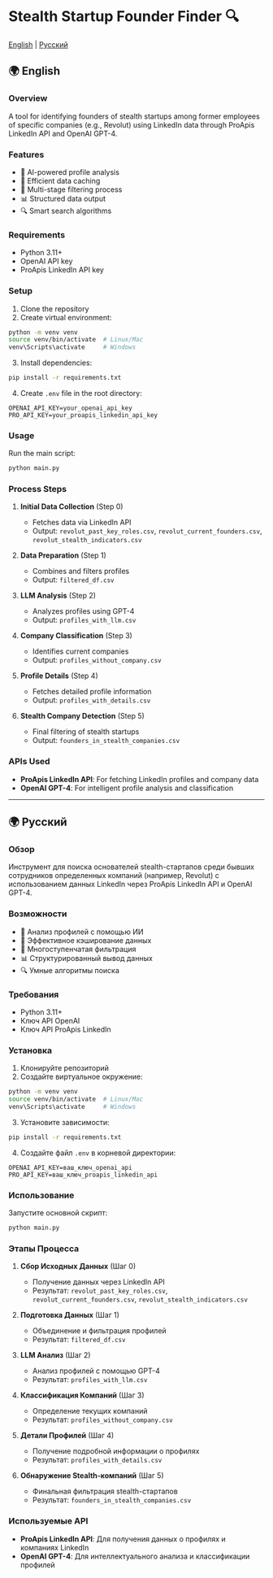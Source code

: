 # Stealth Startup Founder Finder 🔍
[English](#english) | [Русский](#русский)

<a name="english"></a>
## 🌍 English

### Overview
A tool for identifying founders of stealth startups among former employees of specific companies (e.g., Revolut) using LinkedIn data through ProApis LinkedIn API and OpenAI GPT-4.

### Features
- 🤖 AI-powered profile analysis
- 💾 Efficient data caching
- 🔄 Multi-stage filtering process
- 📊 Structured data output
- 🔍 Smart search algorithms

### Requirements
- Python 3.11+
- OpenAI API key
- ProApis LinkedIn API key

### Setup
1. Clone the repository
2. Create virtual environment:
```bash
python -m venv venv
source venv/bin/activate  # Linux/Mac
venv\Scripts\activate     # Windows
```

3. Install dependencies:
```bash
pip install -r requirements.txt
```

4. Create `.env` file in the root directory:
```env
OPENAI_API_KEY=your_openai_api_key
PRO_API_KEY=your_proapis_linkedin_api_key
```

### Usage
Run the main script:
```bash
python main.py
```

### Process Steps
1. **Initial Data Collection** (Step 0)
   - Fetches data via LinkedIn API
   - Output: `revolut_past_key_roles.csv`, `revolut_current_founders.csv`, `revolut_stealth_indicators.csv`

2. **Data Preparation** (Step 1)
   - Combines and filters profiles
   - Output: `filtered_df.csv`

3. **LLM Analysis** (Step 2)
   - Analyzes profiles using GPT-4
   - Output: `profiles_with_llm.csv`

4. **Company Classification** (Step 3)
   - Identifies current companies
   - Output: `profiles_without_company.csv`

5. **Profile Details** (Step 4)
   - Fetches detailed profile information
   - Output: `profiles_with_details.csv`

6. **Stealth Company Detection** (Step 5)
   - Final filtering of stealth startups
   - Output: `founders_in_stealth_companies.csv`

### APIs Used
- **ProApis LinkedIn API**: For fetching LinkedIn profiles and company data
- **OpenAI GPT-4**: For intelligent profile analysis and classification

---

<a name="русский"></a>
## 🌍 Русский

### Обзор
Инструмент для поиска основателей stealth-стартапов среди бывших сотрудников определенных компаний (например, Revolut) с использованием данных LinkedIn через ProApis LinkedIn API и OpenAI GPT-4.

### Возможности
- 🤖 Анализ профилей с помощью ИИ
- 💾 Эффективное кэширование данных
- 🔄 Многоступенчатая фильтрация
- 📊 Структурированный вывод данных
- 🔍 Умные алгоритмы поиска

### Требования
- Python 3.11+
- Ключ API OpenAI
- Ключ API ProApis LinkedIn

### Установка
1. Клонируйте репозиторий
2. Создайте виртуальное окружение:
```bash
python -m venv venv
source venv/bin/activate  # Linux/Mac
venv\Scripts\activate     # Windows
```

3. Установите зависимости:
```bash
pip install -r requirements.txt
```

4. Создайте файл `.env` в корневой директории:
```env
OPENAI_API_KEY=ваш_ключ_openai_api
PRO_API_KEY=ваш_ключ_proapis_linkedin_api
```

### Использование
Запустите основной скрипт:
```bash
python main.py
```

### Этапы Процесса
1. **Сбор Исходных Данных** (Шаг 0)
   - Получение данных через LinkedIn API
   - Результат: `revolut_past_key_roles.csv`, `revolut_current_founders.csv`, `revolut_stealth_indicators.csv`

2. **Подготовка Данных** (Шаг 1)
   - Объединение и фильтрация профилей
   - Результат: `filtered_df.csv`

3. **LLM Анализ** (Шаг 2)
   - Анализ профилей с помощью GPT-4
   - Результат: `profiles_with_llm.csv`

4. **Классификация Компаний** (Шаг 3)
   - Определение текущих компаний
   - Результат: `profiles_without_company.csv`

5. **Детали Профилей** (Шаг 4)
   - Получение подробной информации о профилях
   - Результат: `profiles_with_details.csv`

6. **Обнаружение Stealth-компаний** (Шаг 5)
   - Финальная фильтрация stealth-стартапов
   - Результат: `founders_in_stealth_companies.csv`

### Используемые API
- **ProApis LinkedIn API**: Для получения данных о профилях и компаниях LinkedIn
- **OpenAI GPT-4**: Для интеллектуального анализа и классификации профилей 